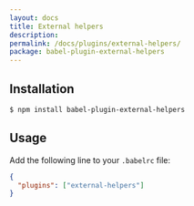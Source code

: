 ```yaml
---
layout: docs
title: External helpers
description:
permalink: /docs/plugins/external-helpers/
package: babel-plugin-external-helpers
---
```


## Installation

```sh
$ npm install babel-plugin-external-helpers
```

## Usage

Add the following line to your `.babelrc` file:

```json
{
  "plugins": ["external-helpers"]
}
```
